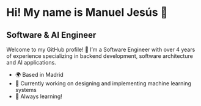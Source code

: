 # Hi! My name is Manuel Jesús 👋

## Software & AI Engineer

Welcome to my GitHub profile! 👋 I’m a Software Engineer with over 4 years of experience specializing in backend development, software architecture and AI applications.

* 🌍 Based in Madrid
* 🚀 Currently working on designing and implementing machine learning systems
* 🧠 Always learning!
